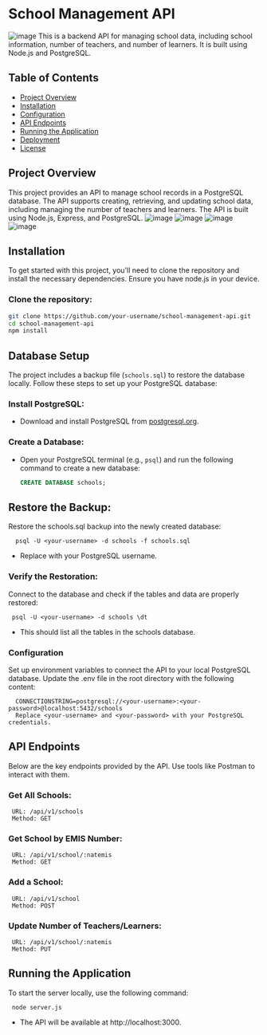# School Management API
![image](https://github.com/user-attachments/assets/77108e79-653e-465b-935a-afca53d3cf2c)
This is a backend API for managing school data, including school information, number of teachers, and number of learners. It is built using Node.js and PostgreSQL.

## Table of Contents

- [Project Overview](#project-overview)
- [Installation](#installation)
- [Configuration](#configuration)
- [API Endpoints](#api-endpoints)
- [Running the Application](#running-the-application)
- [Deployment](#deployment)
- [License](#license)

## Project Overview

This project provides an API to manage school records in a PostgreSQL database. The API supports creating, retrieving, and updating school data, including managing the number of teachers and learners. The API is built using Node.js, Express, and PostgreSQL.
![image](https://github.com/user-attachments/assets/6e119ce1-1075-47c1-85a7-15c27557d809)
![image](https://github.com/user-attachments/assets/bd324cc4-4b9a-4209-9c8d-3403aca2766a)
![image](https://github.com/user-attachments/assets/201b677d-bee5-4195-8bc7-bfa00186afce)
![image](https://github.com/user-attachments/assets/594520e2-6143-4739-8ca9-df687b3770ab)

## Installation

To get started with this project, you'll need to clone the repository and install the necessary dependencies. Ensure you have node.js in your device.

### Clone the repository:

```bash
git clone https://github.com/your-username/school-management-api.git
cd school-management-api
npm install

```

## Database Setup

The project includes a backup file (`schools.sql`) to restore the database locally. Follow these steps to set up your PostgreSQL database:

### Install PostgreSQL:

- Download and install PostgreSQL from [postgresql.org](https://www.postgresql.org).

### Create a Database:

- Open your PostgreSQL terminal (e.g., `psql`) and run the following command to create a new database:

  ```sql
  CREATE DATABASE schools;

  ````
## Restore the Backup:
 Restore the schools.sql backup into the newly created database:
```
  psql -U <your-username> -d schools -f schools.sql
```
- Replace <your-username> with your PostgreSQL username.

### Verify the Restoration:
Connect to the database and check if the tables and data are properly restored:
```
 psql -U <your-username> -d schools \dt
```
- This should list all the tables in the schools database.

### Configuration
Set up environment variables to connect the API to your local PostgreSQL database. Update the .env file in the root directory with the following content:

```
  CONNECTIONSTRING=postgresql://<your-username>:<your-password>@localhost:5432/schools
  Replace <your-username> and <your-password> with your PostgreSQL credentials.
```
## API Endpoints
Below are the key endpoints provided by the API. Use tools like Postman to interact with them.

### Get All Schools:
```
 URL: /api/v1/schools
 Method: GET
```
### Get School by EMIS Number:
```
 URL: /api/v1/school/:natemis
 Method: GET
```
### Add a School:
```
 URL: /api/v1/school
 Method: POST
```
### Update Number of Teachers/Learners:
```
 URL: /api/v1/school/:natemis
 Method: PUT
```
## Running the Application
To start the server locally, use the following command:
```
 node server.js
```
- The API will be available at http://localhost:3000.
